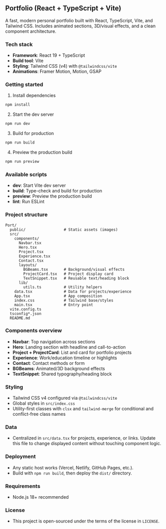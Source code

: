 ## Portfolio (React + TypeScript + Vite)

A fast, modern personal portfolio built with React, TypeScript, Vite, and Tailwind CSS. Includes animated sections, 3D/visual effects, and a clean component architecture.

### Tech stack

- **Framework**: React 19 + TypeScript
- **Build tool**: Vite
- **Styling**: Tailwind CSS (v4) with `@tailwindcss/vite`
- **Animations**: Framer Motion, Motion, GSAP

### Getting started

1. Install dependencies

```bash
npm install
```

2. Start the dev server

```bash
npm run dev
```

3. Build for production

```bash
npm run build
```

4. Preview the production build

```bash
npm run preview
```

### Available scripts

- **dev**: Start Vite dev server
- **build**: Type-check and build for production
- **preview**: Preview the production build
- **lint**: Run ESLint

### Project structure

```text
Port/
  public/                 # Static assets (images)
  src/
    components/
      Navbar.tsx
      Hero.tsx
      Project.tsx
      Experience.tsx
      Contact.tsx
      layouts/
        BGBeams.tsx       # Background/visual effects
        ProjectCard.tsx   # Project display card
        TextSnippet.tsx   # Reusable text/heading block
      lib/
        utils.ts          # Utility helpers
    data.tsx              # Data for projects/experience
    App.tsx               # App composition
    index.css             # Tailwind base/styles
    main.tsx              # Entry point
  vite.config.ts
  tsconfig*.json
  README.md
```

### Components overview

- **Navbar**: Top navigation across sections
- **Hero**: Landing section with headline and call-to-action
- **Project + ProjectCard**: List and card for portfolio projects
- **Experience**: Work/education timeline or highlights
- **Contact**: Contact methods or form
- **BGBeams**: Animated/3D background effects
- **TextSnippet**: Shared typography/heading block

### Styling

- Tailwind CSS v4 configured via `@tailwindcss/vite`
- Global styles in `src/index.css`
- Utility-first classes with `clsx` and `tailwind-merge` for conditional and conflict-free class names

### Data

- Centralized in `src/data.tsx` for projects, experience, or links. Update this file to change displayed content without touching component logic.

### Deployment

- Any static host works (Vercel, Netlify, GitHub Pages, etc.).
- Build with `npm run build`, then deploy the `dist/` directory.

### Requirements

- Node.js 18+ recommended

### License

- This project is open-sourced under the terms of the license in `LICENSE`.
